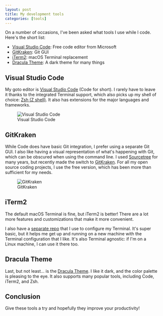 ```yaml
---
layout: post
title: My development tools
categories: [tools]
---
```


On a number of occasions, I've been asked what tools I use while I code. Here's the short list:

* [Visual Studio Code](https://code.visualstudio.com/): Free code editor from Microsoft
* [GitKraken](https://www.gitkraken.com/): Git GUI
* [iTerm2](https://www.iterm2.com/): macOS Terminal replacement
* [Dracula Theme](https://draculatheme.com/): A dark theme for many things

## Visual Studio Code

My goto editor is [Visual Studio Code](https://code.visualstudio.com/) (Code for short). I rarely have to leave it thanks to the integrated Terminal support, which also picks up my shell of choice: [Zsh (Z shell)](https://en.wikipedia.org/wiki/Z_shell). It also has extensions for the major languages and frameworks.

<figure class="figure">
  <img class="figure-img img-fluid border rounded" src="https://media.githubusercontent.com/media/estherjk/estherjk.github.io/master/assets/img/tools/visual-studio-code.png" alt="Visual Studio Code">
  <figcaption class="figure-caption text-center">Visual Studio Code</figcaption>
</figure>

## GitKraken

While Code does have basic Git integration, I prefer using a separate Git GUI. I also like having a visual representation of what's happening with Git, which can be obscured when using the command line. I used [Sourcetree](https://www.sourcetreeapp.com/) for many years, but recently made the switch to [GitKraken](https://www.gitkraken.com/). For all my open source coding projects, I use the free version, which has been more than sufficient for my needs.

<figure class="figure">
  <img class="figure-img img-fluid border rounded" src="https://media.githubusercontent.com/media/estherjk/estherjk.github.io/master/assets/img/tools/gitkraken.png" alt="GitKraken">
  <figcaption class="figure-caption text-center">GitKraken</figcaption>
</figure>

## iTerm2

The default macOS Terminal is fine, but iTerm2 is better! There are a lot more features and customizations that make it more convenient.

I also have a [separate repo](https://github.com/estherjk/terminal-environment) that I use to configure my Terminal. It's super basic, but it helps me get up and running on a new machine with the Terminal configuration that I like. It's also Terminal agnostic: if I'm on a Linux machine, I can use it there too.

## Dracula Theme

Last, but not least... is the [Dracula Theme](https://draculatheme.com/). I like it dark, and the color palette is pleasing to the eye. It also supports many popular tools, including Code, iTerm2, and Zsh.

## Conclusion

Give these tools a try and hopefully they improve your productivity!